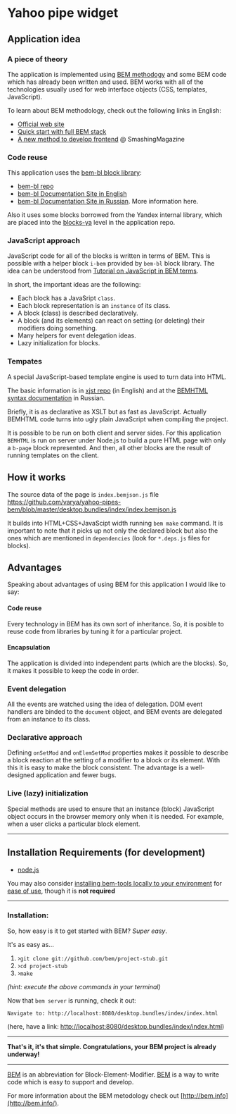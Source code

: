 # Yahoo pipe widget

## Application idea

### A piece of theory
The application is implemented using [BEM methodogy](http://bem.info) and some
BEM code which has already been written and used.
BEM works with all of the technologies usually used for web interface objects (CSS, templates, JavaScript).

To learn about BEM methodology, check out the following links in English:
  * [Official web site](http://bem.info)
  * [Quick start with full BEM stack](http://bem.info/articles/start-with-project-stub/)
  * [A new method to develop frontend](http://coding.smashingmagazine.com/front-end-methodology-bem-file-system-representation/)
  @ SmashingMagazine

### Code reuse
This application uses the [bem-bl block library](https://github.com/bem/bem-bl):
 * [bem-bl repo](https://github.com/bem/bem-bl)
 * [bem-bl Documentation Site in English](http://bem.github.com/bem-bl/index.en.html)
 * [bem-bl Documentation Site in Russian](http://bem.github.com/bem-bl/index.ru.html). More information here.

Also it uses some blocks borrowed from the Yandex internal library, which are
placed into the
[blocks-ya](https://github.com/varya/yahoo-pipes-bem/tree/master/ya-blocks)
level in the application repo.

### JavaScript approach
JavaScript code for all of the blocks is written in terms of BEM. This is possible with
a helper block
`i-bem`
provided by ``bem-bl`` block library. The idea can be understood from [Tutorial
on JavaScript in BEM terms](https://github.com/varya/bem-js-tutorial).

In short, the important ideas are the following:
 * Each block has a JavaSript ``class``.
 * Each block representation is an ``instance`` of its class.
 * A block (class) is described declaratively.
 * A block (and its elements) can react on setting (or deleting) their modifiers doing something.
 * Many helpers for event delegation ideas.
 * Lazy initialization for blocks.

### Tempates
A special JavaScript-based template engine is used to turn data into HTML.

The basic information is in [xjst repo](https://github.com/veged/xjst) (in English) and at the
[BEMHTML syntax
documentation](http://bem.info/libs/bem-core/1.0.0/bemhtml/reference/)
in Russian.

Briefly, it is as declarative as XSLT but as fast as JavaScript. Actually BEMHTML code turns into ugly plain JavaScript
when compiling the project.

It is possible to be run on both client and server sides. For this application ``BEMHTML`` is
run on server under Node.js to build a pure HTML page with only a ``b-page`` block
represented. And then, all other blocks are the result of running templates on the client.

## How it works
The source data of the page is ``index.bemjson.js`` file
https://github.com/varya/yahoo-pipes-bem/blob/master/desktop.bundles/index/index.bemjson.js

It builds into HTML+CSS+JavaScipt width running `bem make` command.
It is important to note that it picks up not only
the declared block but also the ones which are mentioned in ``dependencies`` (look for ``*.deps.js`` files for blocks).

## Advantages
Speaking about advantages of using BEM for this application I would like to say:

#### Code reuse
Every technology in BEM has its own sort of inheritance. So, it is posible to reuse code from libraries by tuning it
for a particular project.

#### Encapsulation
The application is divided into independent parts (which are the blocks). So, it makes it possible to keep the code in order.

### Event delegation
All the events are watched using the idea of delegation. DOM event handlers are binded to
the ``document`` object, and BEM events are delegated from an instance to its class.

### Declarative approach
Defining `onSetMod` and `onElemSetMod` properties makes it possible to
describe a block reaction
at the setting of a modifier to a block or its element. With this it is easy to make the block consistent.
The advantage is a well-designed application and fewer bugs.

### Live (lazy) initialization
Special methods are used to ensure that an instance (block) JavaScript object occurs in
the browser memory only when it is needed. For example, when a user clicks a particular block element.

---

## Installation Requirements (for development)

- [node.js](http://nodejs.org/)

You may also consider [installing bem-tools locally to your environment](http://bem.info/tools/bem/installation/) for [ease of use](#an-easier-more-beautiful-way), though it is **not required**

---

### Installation:

So, how easy is it to get started with BEM?  *Super easy*.

It's as easy as...
    
1. ›`git clone git://github.com/bem/project-stub.git`
2. ›`cd project-stub`
3. ›`make`

*(hint: execute the above commands in your terminal)*

Now that `bem server` is running, check it out:

````
Navigate to: http://localhost:8080/desktop.bundles/index/index.html
````

(here, have a link: [http://localhost:8080/desktop.bundles/index/index.html](http://localhost:8080/desktop.bundles/index/index.html))

---

**That's it, it's that simple. Congratulations, your BEM project is already underway!**

---

[BEM](http://bem.info) is an abbreviation for Block-Element-Modifier.  [BEM](http://bem.info) is a way to write code which is easy to support and develop.

For more information about the BEM metodology check out [http://bem.info](http://bem.info/).
